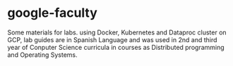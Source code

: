 # google-faculty
Some materials for labs. using Docker, Kubernetes and Dataproc cluster on GCP, lab guides are in Spanish Language and was used in 2nd and third year of Conputer Science curricula in courses as Distributed programming  and Operating Systems.
